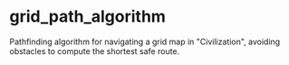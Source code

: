 # grid_path_algorithm
Pathfinding algorithm for navigating a grid map in "Civilization", avoiding obstacles to compute the shortest safe route.

